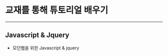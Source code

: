 
교재를 통해 튜토리얼 배우기
==========================
****
## Javascript & Jquery
 + 모던웹을 위한 Javascript & jquery
